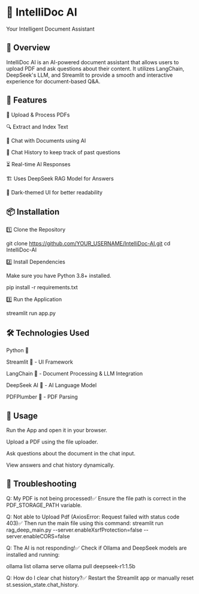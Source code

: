# 📘 IntelliDoc AI

Your Intelligent Document Assistant

## 🚀 Overview

IntelliDoc AI is an AI-powered document assistant that allows users to upload PDF and ask questions about their content. It utilizes LangChain, DeepSeek's LLM, and Streamlit to provide a smooth and interactive experience for document-based Q&A.

## 🔧 Features

📂 Upload & Process PDFs

🔍 Extract and Index Text

🤖 Chat with Documents using AI

📝 Chat History to keep track of past questions

⏳ Real-time AI Responses

🏗 Uses DeepSeek RAG Model for Answers

🎨 Dark-themed UI for better readability

## 📦 Installation

1️⃣ Clone the Repository

git clone https://github.com/YOUR_USERNAME/IntelliDoc-AI.git
cd IntelliDoc-AI

2️⃣ Install Dependencies

Make sure you have Python 3.8+ installed.

pip install -r requirements.txt

3️⃣ Run the Application

streamlit run app.py

## 🛠 Technologies Used

Python 🐍

Streamlit 🎨 - UI Framework

LangChain 🔗 - Document Processing & LLM Integration

DeepSeek AI 🧠 - AI Language Model

PDFPlumber 📄 - PDF Parsing

## 📖 Usage

Run the App and open it in your browser.

Upload a PDF using the file uploader.

Ask questions about the document in the chat input.

View answers and chat history dynamically.



## 🛑 Troubleshooting

Q: My PDF is not being processed!✅ Ensure the file path is correct in the PDF_STORAGE_PATH variable.

Q: Not able to Upload Pdf (AxiosError: Request failed with status code 403)✅ Then run the main file using this command: streamlit run rag_deep_main.py --server.enableXsrfProtection=false --server.enableCORS=false

Q: The AI is not responding!✅ Check if Ollama and DeepSeek models are installed and running:

ollama list
ollama serve
ollama pull deepseek-r1:1.5b

Q: How do I clear chat history?✅ Restart the Streamlit app or manually reset st.session_state.chat_history.


